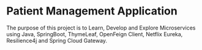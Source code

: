 # Patient Management Application

The purpose of this project is to Learn, Develop and Explore Microservices using Java, SpringBoot, ThymeLeaf, OpenFeign Client, Netflix Eureka, Resilience4j and Spring Cloud Gateway.
